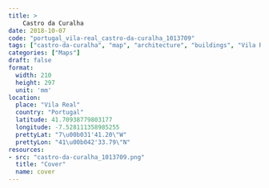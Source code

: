 ```yaml
---
title: > 
    Castro da Curalha
date: 2018-10-07
code: "portugal_vila-real_castro-da-curalha_1013709"
tags: ["castro-da-curalha", "map", "architecture", "buildings", "Vila Real", "Portugal"]
categories: ["Maps"]
draft: false
format:
  width: 210
  height: 297
  unit: 'mm'
location:
  place: "Vila Real"
  country: "Portugal"
  latitude: 41.70938779803177
  longitude: -7.528111358985255
  prettyLat: "7\u00b031'41.20\"W"
  prettyLon: "41\u00b042'33.79\"N"
resources:
- src: "castro-da-curalha_1013709.png"
  title: "Cover"
  name: cover
---
```

